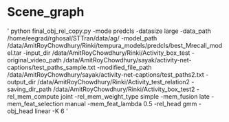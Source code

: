 # Scene_graph


'
python final_obj_rel_copy.py -mode predcls -datasize large -data_path /home/eegrad/rghosal/STTran/data/ag/  -model_path /data/AmitRoyChowdhury/Rinki/tempura_models/predcls/best_Mrecall_model.tar -input_dir /data/AmitRoyChowdhury/Rinki/Activity_box_test -original_video_path /data/AmitRoyChowdhury/sayak/activity-net-captions/test_paths_sample.txt -modified_file_path /data/AmitRoyChowdhury/sayak/activity-net-captions/test_paths2.txt -output_dir  /data/AmitRoyChowdhury/Rinki/Activity_test_relation2 -saving_dir_path /data/AmitRoyChowdhury/Rinki/Activity_box_test2 -rel_mem_compute joint -rel_mem_weight_type simple -mem_fusion late -mem_feat_selection manual  -mem_feat_lambda 0.5  -rel_head gmm -obj_head linear -K 6 '
